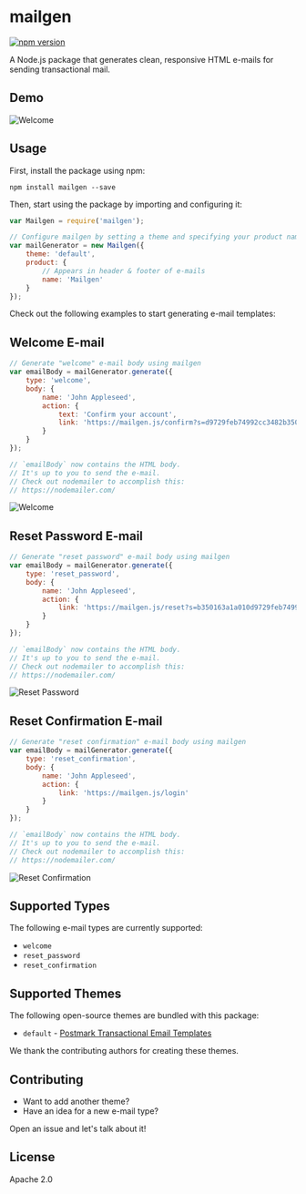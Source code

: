 # mailgen
[![npm version](https://badge.fury.io/js/mailgen.svg)](https://www.npmjs.com/package/mailgen)

A Node.js package that generates clean, responsive HTML e-mails for sending transactional mail.

## Demo

![Welcome](https://raw.github.com/eladnava/mailgen/master/screenshots/default/welcome.png) 

## Usage

First, install the package using npm:

```shell
npm install mailgen --save
```

Then, start using the package by importing and configuring it:

```js
var Mailgen = require('mailgen');

// Configure mailgen by setting a theme and specifying your product name
var mailGenerator = new Mailgen({
    theme: 'default',
    product: {
        // Appears in header & footer of e-mails
        name: 'Mailgen'
    }
});
```

Check out the following examples to start generating e-mail templates:

## Welcome E-mail

```js
// Generate "welcome" e-mail body using mailgen
var emailBody = mailGenerator.generate({
    type: 'welcome',
    body: {
        name: 'John Appleseed',
        action: {
            text: 'Confirm your account',
            link: 'https://mailgen.js/confirm?s=d9729feb74992cc3482b350163a1a010'
        }
    }
});

// `emailBody` now contains the HTML body.
// It's up to you to send the e-mail. 
// Check out nodemailer to accomplish this: 
// https://nodemailer.com/
```

![Welcome](https://raw.github.com/eladnava/mailgen/master/screenshots/default/welcome.png) 

## Reset Password E-mail

```js
// Generate "reset password" e-mail body using mailgen
var emailBody = mailGenerator.generate({
    type: 'reset_password',
    body: {
        name: 'John Appleseed',
        action: {
            link: 'https://mailgen.js/reset?s=b350163a1a010d9729feb74992c1a010'
        }
    }
});

// `emailBody` now contains the HTML body.
// It's up to you to send the e-mail. 
// Check out nodemailer to accomplish this: 
// https://nodemailer.com/
```

![Reset Password](https://raw.github.com/eladnava/mailgen/master/screenshots/default/reset_password.png) 

## Reset Confirmation E-mail

```js
// Generate "reset confirmation" e-mail body using mailgen
var emailBody = mailGenerator.generate({
    type: 'reset_confirmation',
    body: {
        name: 'John Appleseed',
        action: {
            link: 'https://mailgen.js/login'
        }
    }
});

// `emailBody` now contains the HTML body.
// It's up to you to send the e-mail. 
// Check out nodemailer to accomplish this: 
// https://nodemailer.com/
```

![Reset Confirmation](https://raw.github.com/eladnava/mailgen/master/screenshots/default/reset_confirmation.png) 

## Supported Types

The following e-mail types are currently supported:

* `welcome`
* `reset_password`
* `reset_confirmation`

## Supported Themes

The following open-source themes are bundled with this package:

* `default` - [Postmark Transactional Email Templates](https://github.com/wildbit/postmark-templates)

We thank the contributing authors for creating these themes.

## Contributing

* Want to add another theme?
* Have an idea for a new e-mail type?

Open an issue and let's talk about it!

## License

Apache 2.0